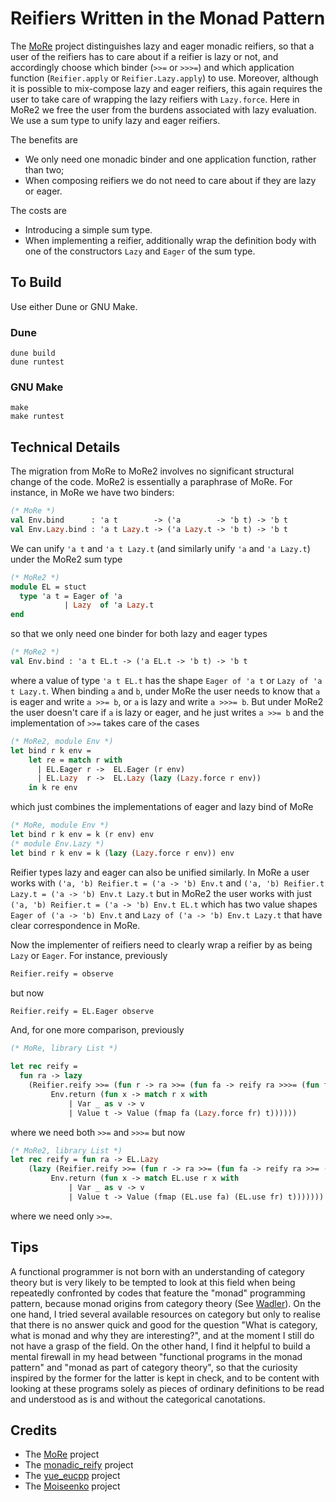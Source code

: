 # Reifiers Written in the Monad Pattern

The [MoRe](../MoRe) project distinguishes lazy and eager monadic reifiers, so that a user of the reifiers has to care about if a reifier is lazy or not, and accordingly choose which binder (`>>=` or `>>>=`) and which application function (`Reifier.apply` or `Reifier.Lazy.apply`) to use. Moreover, although it is possible to mix-compose lazy and eager reifiers, this again requires the user to take care of wrapping the lazy reifiers with `Lazy.force`.  Here in MoRe2 we free the user from the burdens associated with lazy evaluation. We use a sum type to unify lazy and eager reifiers. 

The benefits are 
- We only need one monadic binder and one application function, rather than two;
- When composing reifiers we do not need to care about if they are lazy or eager. 

The costs are
- Introducing a simple sum type. 
- When implementing a reifier, additionally wrap the definition body with one of the constructors `Lazy` and `Eager` of the sum type.


## To Build

Use either Dune or GNU Make.

### Dune
```
dune build
dune runtest
``` 

### GNU Make
```
make
make runtest
```

## Technical Details

The migration from MoRe to MoRe2 involves no significant structural change of the code. MoRe2 is essentially a paraphrase of MoRe. For instance, in MoRe we have two binders:
```ocaml
(* MoRe *)
val Env.bind      : 'a t        -> ('a        -> 'b t) -> 'b t
val Env.Lazy.bind : 'a t Lazy.t -> ('a Lazy.t -> 'b t) -> 'b t
```
We can unify `'a t`  and  `'a t Lazy.t` (and similarly unify `'a` and `'a Lazy.t`) under the MoRe2 sum type 
```ocaml
(* MoRe2 *)
module EL = stuct
  type 'a t = Eager of 'a
            | Lazy  of 'a Lazy.t
end
```
so that we only need one binder for both lazy and eager types
```ocaml
(* MoRe2 *)
val Env.bind : 'a t EL.t -> ('a EL.t -> 'b t) -> 'b t 
```
where a value of type `'a t EL.t` has the shape `Eager of 'a t`   or   `Lazy of 'a t Lazy.t`. When binding `a` and `b`, under MoRe 
the user needs to know that `a` is eager and write `a >>= b`, or `a` is lazy and write `a >>>= b`. But under MoRe2 the user doesn't
 care if `a` is lazy or eager, and he just writes `a >>= b` and the implementation of `>>=` takes care of the cases
```ocaml
(* MoRe2, module Env *)
let bind r k env =
    let re = match r with
      | EL.Eager r ->  EL.Eager (r env)
      | EL.Lazy  r ->  EL.Lazy (lazy (Lazy.force r env))
    in k re env
```
which just combines the implementations of eager and lazy bind of MoRe
```ocaml
(* MoRe, module Env *)
let bind r k env = k (r env) env
(* module Env.Lazy *) 
let bind r k env = k (lazy (Lazy.force r env)) env
```

Reifier types lazy and eager can also be unified similarly. In MoRe a user works with `('a, 'b) Reifier.t = ('a -> 'b) Env.t` and `('a, 'b) Reifier.t Lazy.t = ('a -> 'b) Env.t Lazy.t` but in MoRe2 the user works with just `('a, 'b) Reifier.t = ('a -> 'b) Env.t EL.t` which has two value shapes `Eager of ('a -> 'b) Env.t` and `Lazy of ('a -> 'b) Env.t Lazy.t` that have clear correspondence in MoRe.   


Now the implementer of reifiers need to clearly wrap a reifier by as being `Lazy` or `Eager`. For instance, previously
```ocaml
Reifier.reify = observe
```
but now 
```ocaml
Reifier.reify = EL.Eager observe
```
And, for one more comparison, previously
```ocaml
(* MoRe, library List *)

let rec reify =
  fun ra -> lazy
    (Reifier.reify >>= (fun r -> ra >>= (fun fa -> reify ra >>>= (fun fr ->
         Env.return (fun x -> match r x with
             | Var _ as v -> v
             | Value t -> Value (fmap fa (Lazy.force fr) t)))))) 
```
where we need both `>>=` and `>>>=`  but now
```ocaml
(* MoRe2, library List *)
let rec reify = fun ra -> EL.Lazy
    (lazy (Reifier.reify >>= (fun r -> ra >>= (fun fa -> reify ra >>= (fun fr ->
         Env.return (fun x -> match EL.use r x with
             | Var _ as v -> v
             | Value t -> Value (fmap (EL.use fa) (EL.use fr) t)))))))  
```
where we need only `>>=`.


## Tips

A functional programmer is not born with an understanding of category theory but is very likely to be tempted 
to look at this field when being repeatedly confronted by codes that
feature the "monad" programming pattern, because monad origins from category theory (See [Wadler](https://homepages.inf.ed.ac.uk/wadler/topics/monads.html)). On the one hand, I tried several available resources on category but only to realise that there is no answer quick and good for the question "What is category, what is monad and why they are interesting?", and at the moment I still do not have a grasp of the field. On the other hand, I find it helpful to build a mental firewall in my head between "functional programs in the monad pattern" and "monad as part of category theory", so that the curiosity inspired by the former for the latter is kept in check, and to be content with looking at these programs solely as pieces of ordinary definitions to be read and understood as is and without the categorical canotations. 


## Credits

- The [MoRe](../MoRe) project
- The [monadic_reify](../monadic_reify) project
- The [yue_eucpp](../yue_eucpp) project 
- The [Moiseenko](https://gist.github.com/eupp/a78e9fc086834106e98d50e1e7bdea24) project
